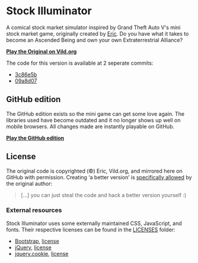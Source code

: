 Stock Illuminator
==================================================

A comical stock market simulator inspired by Grand Theft Auto V's mini stock
market game, originally created by [Eric][@eric]. Do you have what it takes to
become an Ascended Being and own your own Extraterrestrial Alliance?

**[Play the Original on Vild.org](http://vild.org/labs/stocks/)**

The code for this version is available at 2 seperate commits:

* [3c86e5b](https://github.com/Zegnat/StockIlluminator/tree/3c86e5b0a8f119fd2535be5ab30dd7fcb5d82cbf)
* [09a8d07](https://github.com/Zegnat/StockIlluminator/tree/09a8d07874de4fee172f808c6487383c82e64e03)


[@eric]: http://sublevel.net/eric/

## GitHub edition

The GitHub edition exists so the mini game can get some love again. The
libraries used have become outdated and it no longer shows up well on mobile
browsers. All changes made are instantly playable on GitHub.

**[Play the GitHub edition](http://zegnat.github.io/StockIlluminator/)**

## License

The original code is copyrighted (©) Eric, Vild.org, and mirrored here on GitHub
with permission. Creating ‘a better version’ is [specifically allowed][11837]
by the original author:

> […] you can just steal the code and hack a better version yourself :)

[11837]: http://sublevel.net/re/11837/

### External resources

Stock Illuminator uses some externally maintained CSS, JavaScript, and fonts.
Their respective licenses can be found in the [LICENSES](LICENSES) folder:

* [Bootstrap](http://getbootstrap.com), [license](LICENSES/Bootstrap-LICENSE)
* [jQuery](https://jquery.com), [license](LICENSES/jQuery-LICENSE)
* [jquery.cookie](https://github.com/carhartl/jquery-cookie), [license](LICENSES/jquery.cookie-LICENSE)
